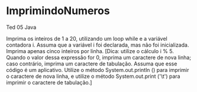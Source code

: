 # ImprimindoNumeros
Ted 05 Java

Imprima os inteiros de 1 a 20, utilizando um loop while e a variável contadora i. Assuma que a
variável i foi declarada, mas não foi inicializada. Imprima apenas cinco inteiros por linha. [Dica:
utilize o cálculo i % 5. Quando o valor dessa expressão for 0, imprima um caractere de nova
linha; caso contrário, imprima um caractere de tabulação. Assuma que esse código é um
aplicativo. Utilize o método System.out.println () para imprimir o caractere de nova linha, e utilize
o método System.out.print ('\t') para imprimir o caractere de tabulação.]
